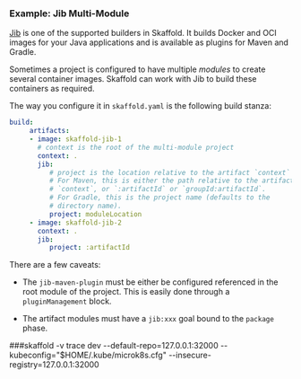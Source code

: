 ### Example: Jib Multi-Module

[Jib](https://github.com/GoogleContainerTools/jib) is one of the supported builders in Skaffold.
It builds Docker and OCI images
for your Java applications and is available as plugins for Maven and Gradle.

Sometimes a project is configured to have multiple _modules_ to create several
container images.  Skaffold can work with Jib to build these containers as
required.

The way you configure it in `skaffold.yaml` is the following build stanza:

```yaml
build:
     artifacts:
     - image: skaffold-jib-1
       # context is the root of the multi-module project
       context: .
       jib:
          # project is the location relative to the artifact `context`
          # For Maven, this is either the path relative to the artifact's
          # `context`, or `:artifactId` or `groupId:artifactId`.
          # For Gradle, this is the project name (defaults to the
          # directory name).
          project: moduleLocation
     - image: skaffold-jib-2
       context: .
       jib:
          project: :artifactId
```

There are a few caveats:

- The `jib-maven-plugin` must be either be configured referenced in the
root module of the project.  This is easily done through a `pluginManagement`
block.

- The artifact modules must have a `jib:xxx` goal bound to the `package` phase.

###skaffold -v trace dev --default-repo=127.0.0.1:32000 --kubeconfig="$HOME/.kube/microk8s.cfg" --insecure-registry=127.0.0.1:32000

